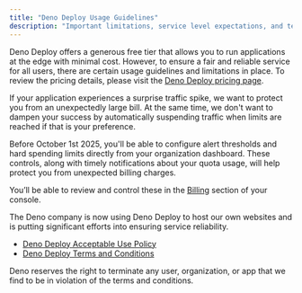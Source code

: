 ```yaml
---
title: "Deno Deploy Usage Guidelines"
description: "Important limitations, service level expectations, and terms of use for Deno Deploy."
---
```


Deno Deploy offers a generous free tier that allows you to run applications at
the edge with minimal cost. However, to ensure a fair and reliable service for
all users, there are certain usage guidelines and limitations in place. To
review the pricing details, please visit the
[Deno Deploy pricing page](https://deno.com/deploy/pricing).

If your application experiences a surprise traffic spike, we want to protect you
from an unexpectedly large bill. At the same time, we don't want to dampen your
success by automatically suspending traffic when limits are reached if that is
your preference.

Before October 1st 2025, you'll be able to configure alert thresholds and hard
spending limits directly from your organization dashboard. These controls, along
with timely notifications about your quota usage, will help protect you from
unexpected billing charges.

You’ll be able to review and control these in the
[Billing](https://console.deno.com/go/billing) section of your console.

The Deno company is now using Deno Deploy to host our own websites and is
putting significant efforts into ensuring service reliability.

- [Deno Deploy Acceptable Use Policy](/deploy/acceptable-use-policy/)
- [Deno Deploy Terms and Conditions](/deploy/terms-and-conditions/)

Deno reserves the right to terminate any user, organization, or app that we find
to be in violation of the terms and conditions.
